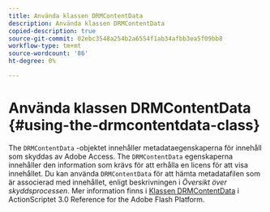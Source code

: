 ```yaml
---
title: Använda klassen DRMContentData
description: Använda klassen DRMContentData
copied-description: true
source-git-commit: 02ebc3548a254b2a6554f1ab34afbb3ea5f09bb8
workflow-type: tm+mt
source-wordcount: '86'
ht-degree: 0%

---
```


# Använda klassen DRMContentData {#using-the-drmcontentdata-class}

The `DRMContentData` -objektet innehåller metadataegenskaperna för innehåll som skyddas av Adobe Access. The `DRMContentData` egenskaperna innehåller den information som krävs för att erhålla en licens för att visa innehållet. Du kan använda `DRMContentData` för att hämta metadatafilen som är associerad med innehållet, enligt beskrivningen i *Översikt över skyddsprocessen*. Mer information finns i [Klassen DRMContentData](https://help.adobe.com/en_US/FlashPlatform/reference/actionscript/3/flash/net/drm/DRMContentData.html) i ActionScriptet 3.0 Reference for the Adobe Flash Platform.
